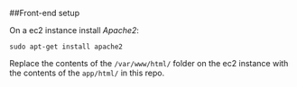 ##Front-end setup

On a ec2 instance install _Apache2_:

```sudo apt-get install apache2```

Replace the contents of the `/var/www/html/` folder on the ec2 instance 
with the contents of the `app/html/`
in this repo.